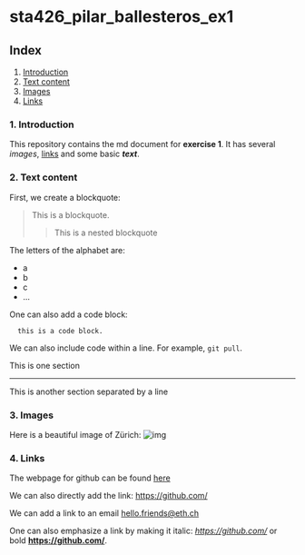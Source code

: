 # sta426_pilar_ballesteros_ex1

## Index
1. [Introduction](#1-introduction)
2. [Text content](#2-text-content)
3. [Images](#3-images)
4. [Links](#4-links)
   
### 1. Introduction

This repository contains the md document for **exercise 1**. It has several *images*, <ins>links</ins> and some basic ***text***. 

### 2. Text content

First, we create a blockquote:

> This is a blockquote.
>> This is a nested blockquote

The letters of the alphabet are:
- a
- b
- c
- ...

One can also add a code block:

      this is a code block.

We can also include code within a line. For example, `git pull`.

This is one section

-------

This is another section separated by a line

### 3. Images

Here is a beautiful image of Zürich: ![img](https://www.zuerich.com/sites/default/files/styles/1920_1244_focal_scale_crop/public/frontpage/web_zurich_viewport_scheffold-icon1_1600x900_03.jpg?h=1597416073)

### 4. Links

The webpage for github can be found [here](https://github.com/) 

We can also directly add the link: <https://github.com/> 

We can add a link to an email <hello.friends@eth.ch> 

One can also emphasize a link by making it italic: *<https://github.com/>* or bold **<https://github.com/>**.
